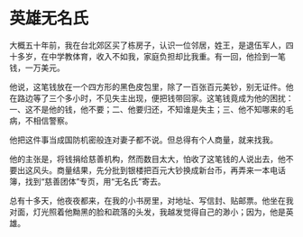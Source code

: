 # 英雄无名氏

大概五十年前，我在台北郊区买了栋房子，认识一位邻居，姓王，是退伍军人，四十多岁，在中学教体育，收入不如我，家庭负担却比我重。有一回，他捡到一笔钱，一万美元。 

他说，这笔钱放在一个四方形的黑色皮包里，除了一百张百元美钞，别无证件。他在路边等了三个多小时，不见失主出现，便把钱带回家。这笔钱竟成为他的困扰：一、这不是他的钱，他不要；二、他要归还，不知谁是失主；三、他不知哪来的毛病，不相信警察。 

他把这件事当成国防机密般连对妻子都不说。但总得有个人商量，就来找我。 

他的主张是，将钱捐给慈善机构，然而数目太大，怕收了这笔钱的人说出去，他不要出这风头。商量结果，先分批到银楼把百元大钞换成新台币，再弄来一本电话簿，找到“慈善团体”专页，用“无名氏”寄去。 

总有十多天，他夜夜都来，在我的小书房里，对地址、写信封、贴邮票。他坐在我对面，灯光照着他黝黑的脸和疏落的头发，我越发觉得自己的渺小；因为，他是英雄。